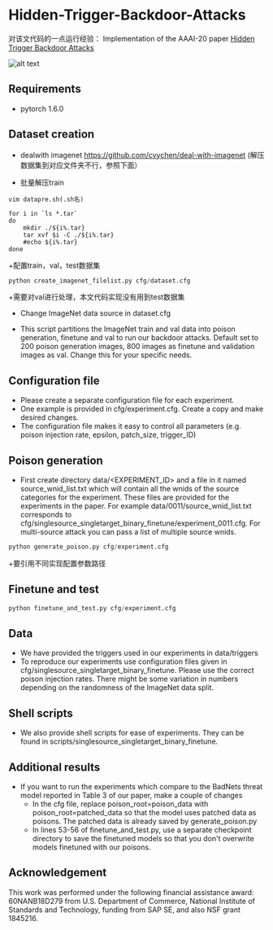 # Hidden-Trigger-Backdoor-Attacks
对该文代码的一点运行经验： 
Implementation of the AAAI-20 paper [Hidden Trigger Backdoor Attacks][paper]

![alt text][teaser]

## Requirements
+ pytorch 1.6.0

## Dataset creation
+ dealwith imagenet
https://github.com/cvychen/deal-with-imagenet
(解压数据集到对应文件夹不行，参照下面）

+ 批量解压train
```
vim datapre.sh(.sh名)
```
```
for i in `ls *.tar`
do
    mkdir ./${i%.tar}
    tar xvf $i -C ./${i%.tar}
    #echo ${i%.tar}
done
```
+配置train，val，test数据集
```python
python create_imagenet_filelist.py cfg/dataset.cfg
```

+需要对val进行处理，本文代码实现没有用到test数据集

+ Change ImageNet data source in dataset.cfg

+ This script partitions the ImageNet train and val data into poison generation, finetune and val to run our backdoor attacks.
Default set to 200 poison generation images, 800 images as finetune and validation images as val.
Change this for your specific needs.

## Configuration file

+ Please create a separate configuration file for each experiment.
+ One example is provided in cfg/experiment.cfg. Create a copy and make desired changes.
+ The configuration file makes it easy to control all parameters (e.g. poison injection rate, epsilon, patch_size, trigger_ID)

## Poison generation
+ First create directory data/<EXPERIMENT_ID> and a file in it named source_wnid_list.txt which will contain all the wnids of the source categories for the experiment. These files are provided for the experiments in the paper. For example data/0011/source_wnid_list.txt corresponds to cfg/singlesource_singletarget_binary_finetune/experiment_0011.cfg. For multi-source attack you can pass a list of multiple source wnids.
```python
python generate_poison.py cfg/experiment.cfg
```
+要引用不同实现配置参数路径

## Finetune and test
```python
python finetune_and_test.py cfg/experiment.cfg
```

## Data

+ We have provided the triggers used in our experiments in data/triggers
+ To reproduce our experiments use configuration files given in cfg/singlesource_singletarget_binary_finetune. Please use the correct poison injection rates. There might be some variation in numbers depending on the randomness of the ImageNet data split.

## Shell scripts
+ We also provide shell scripts for ease of experiments. They can be found in scripts/singlesource_singletarget_binary_finetune.

## Additional results
+ If you want to run the experiments which compare to the BadNets threat model reported in Table 3 of our paper, make a couple of changes
    + In the cfg file, replace poison_root=poison_data with poison_root=patched_data so that the model uses patched data as poisons. The patched data is already saved by generate_poison.py
    + In lines 53-56 of finetune_and_test.py, use a separate checkpoint directory to save the finetuned models so that you don't overwrite models finetuned with our poisons.
    

## Acknowledgement
This work was performed under the following financial assistance award: 60NANB18D279 from U.S. Department of Commerce, National Institute of Standards and Technology, funding from SAP SE, and also NSF grant 1845216.

[paper]: https://arxiv.org/abs/1910.00033
[teaser]: https://github.com/UMBCvision/Hidden-Trigger-Backdoor-Attacks/blob/master/Teaser_Updated.png
